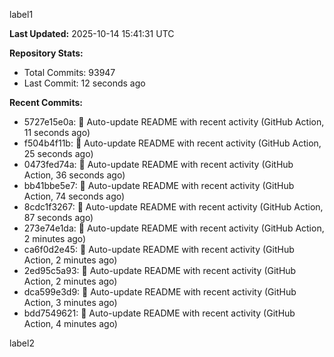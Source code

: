 
label1 
<!-- ACTIVITY_START -->
**Last Updated:** 2025-10-14 15:41:31 UTC

**Repository Stats:**
- Total Commits: 93947
- Last Commit: 12 seconds ago

**Recent Commits:**
- 5727e15e0a: 🤖 Auto-update README with recent activity (GitHub Action, 11 seconds ago)
- f504b4f11b: 🤖 Auto-update README with recent activity (GitHub Action, 25 seconds ago)
- 0473fed74a: 🤖 Auto-update README with recent activity (GitHub Action, 36 seconds ago)
- bb41bbe5e7: 🤖 Auto-update README with recent activity (GitHub Action, 74 seconds ago)
- 8cdc1f3267: 🤖 Auto-update README with recent activity (GitHub Action, 87 seconds ago)
- 273e74e1da: 🤖 Auto-update README with recent activity (GitHub Action, 2 minutes ago)
- ca6f0d2e45: 🤖 Auto-update README with recent activity (GitHub Action, 2 minutes ago)
- 2ed95c5a93: 🤖 Auto-update README with recent activity (GitHub Action, 2 minutes ago)
- dca599e3d9: 🤖 Auto-update README with recent activity (GitHub Action, 3 minutes ago)
- bdd7549621: 🤖 Auto-update README with recent activity (GitHub Action, 4 minutes ago)
<!-- ACTIVITY_END -->

label2

